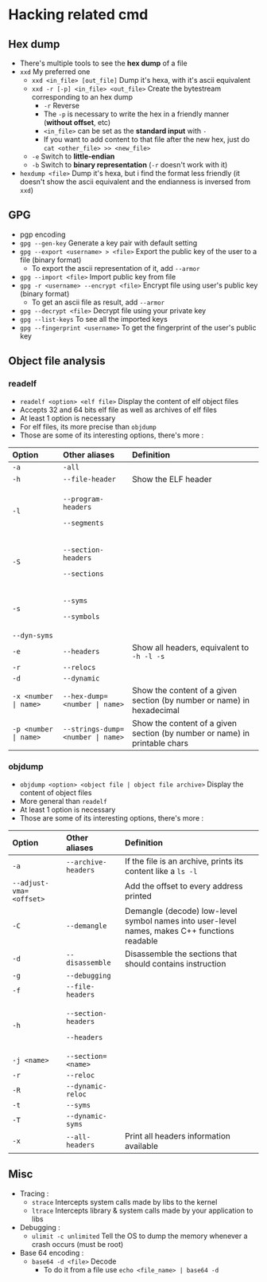 # Hacking related cmd

## Hex dump

* There's multiple tools to see the **hex dump** of a file
* `xxd` My preferred one
  * `xxd <in_file> [out_file]` Dump it's hexa, with it's ascii equivalent
  * `xxd -r [-p] <in_file> <out_file>` Create the bytestream corresponding to an hex dump
    * `-r` Reverse
    * The `-p` is necessary to write the hex in a friendly manner \(**without offset**, etc\)
    * `<in_file>` can be set as the **standard input** with `-`
    * If you want to add content to that file after the new hex, just do `cat <other_file> >> <new_file>`
  * `-e` Switch to **little-endian**
  * `-b` Switch to **binary representation** \(`-r` doesn't work with it\)
* `hexdump <file>` Dump it's hexa, but i find the format less friendly \(it doesn't show the ascii equivalent and the endianness is inversed from `xxd`\)

## GPG

* pgp encoding
* `gpg --gen-key` Generate a key pair with default setting
* `gpg --export <username> > <file>` Export the public key of the user to a file \(binary format\)
  * To export the ascii representation of it, add `--armor`
* `gpg --import <file>` Import public key from file
* `gpg -r <username> --encrypt <file>` Encrypt file using user's public key \(binary format\)
  * To get an ascii file as result, add `--armor`
* `gpg --decrypt <file>` Decrypt file using your private key
* `gpg --list-keys` To see all the imported keys
* `gpg --fingerprint <username>` To get the fingerprint of the user's public key

## Object file analysis

### readelf

* `readelf <option> <elf file>` Display the content of elf object files
* Accepts 32 and 64 bits elf file as well as archives of elf files
* At least 1 option is necessary
* For elf files, its more precise than `objdump`
* Those are some of its interesting options, there's more :

<table>
  <thead>
    <tr>
      <th style="text-align:left">Option</th>
      <th style="text-align:left">Other aliases</th>
      <th style="text-align:left">Definition</th>
    </tr>
  </thead>
  <tbody>
    <tr>
      <td style="text-align:left"><code>-a</code>
      </td>
      <td style="text-align:left"><code>-all</code>
      </td>
      <td style="text-align:left"></td>
    </tr>
    <tr>
      <td style="text-align:left"><code>-h</code>
      </td>
      <td style="text-align:left"><code>--file-header</code>
      </td>
      <td style="text-align:left">Show the ELF header</td>
    </tr>
    <tr>
      <td style="text-align:left"><code>-l</code>
      </td>
      <td style="text-align:left">
        <p><code>--program-headers</code>
        </p>
        <p><code>--segments</code>
        </p>
      </td>
      <td style="text-align:left"></td>
    </tr>
    <tr>
      <td style="text-align:left"><code>-S</code>
      </td>
      <td style="text-align:left">
        <p><code>--section-headers</code>
        </p>
        <p><code>--sections</code>
        </p>
      </td>
      <td style="text-align:left"></td>
    </tr>
    <tr>
      <td style="text-align:left"><code>-s</code>
      </td>
      <td style="text-align:left">
        <p><code>--syms</code>
        </p>
        <p><code>--symbols</code>
        </p>
      </td>
      <td style="text-align:left"></td>
    </tr>
    <tr>
      <td style="text-align:left"><code>--dyn-syms</code>
      </td>
      <td style="text-align:left"></td>
      <td style="text-align:left"></td>
    </tr>
    <tr>
      <td style="text-align:left"><code>-e</code>
      </td>
      <td style="text-align:left"><code>--headers</code>
      </td>
      <td style="text-align:left">Show all headers, equivalent to <code>-h -l -s</code>
      </td>
    </tr>
    <tr>
      <td style="text-align:left"><code>-r</code>
      </td>
      <td style="text-align:left"><code>--relocs</code>
      </td>
      <td style="text-align:left"></td>
    </tr>
    <tr>
      <td style="text-align:left"><code>-d</code>
      </td>
      <td style="text-align:left"><code>--dynamic</code>
      </td>
      <td style="text-align:left"></td>
    </tr>
    <tr>
      <td style="text-align:left"><code>-x &lt;number | name&gt;</code>
      </td>
      <td style="text-align:left"><code>--hex-dump=&lt;number | name&gt;</code>
      </td>
      <td style="text-align:left">Show the content of a given section (by number or name) in hexadecimal</td>
    </tr>
    <tr>
      <td style="text-align:left"><code>-p &lt;number | name&gt;</code>
      </td>
      <td style="text-align:left"><code>--strings-dump=&lt;number | name&gt;</code>
      </td>
      <td style="text-align:left">Show the content of a given section (by number or name) in printable chars</td>
    </tr>
  </tbody>
</table>

### objdump

* `objdump <option> <object file | object file archive>` Display the content of object files
* More general than `readelf`
* At least 1 option is necessary
* Those are some of its interesting options, there's more :

<table>
  <thead>
    <tr>
      <th style="text-align:left">Option</th>
      <th style="text-align:left">Other aliases</th>
      <th style="text-align:left">Definition</th>
    </tr>
  </thead>
  <tbody>
    <tr>
      <td style="text-align:left"><code>-a</code>
      </td>
      <td style="text-align:left"><code>--archive-headers</code>
      </td>
      <td style="text-align:left">If the file is an archive, prints its content like a <code>ls -l</code>
      </td>
    </tr>
    <tr>
      <td style="text-align:left"><code>--adjust-vma=&lt;offset&gt;</code>
      </td>
      <td style="text-align:left"></td>
      <td style="text-align:left">Add the offset to every address printed</td>
    </tr>
    <tr>
      <td style="text-align:left"><code>-C</code>
      </td>
      <td style="text-align:left"><code>--demangle</code>
      </td>
      <td style="text-align:left">Demangle (decode) low-level symbol names into user-level names, makes
        C++ functions readable</td>
    </tr>
    <tr>
      <td style="text-align:left"><code>-d</code>
      </td>
      <td style="text-align:left"><code>--disassemble</code>
      </td>
      <td style="text-align:left">Disassemble the sections that should contains instruction</td>
    </tr>
    <tr>
      <td style="text-align:left"><code>-g</code>
      </td>
      <td style="text-align:left"><code>--debugging</code>
      </td>
      <td style="text-align:left"></td>
    </tr>
    <tr>
      <td style="text-align:left"><code>-f</code>
      </td>
      <td style="text-align:left"><code>--file-headers</code>
      </td>
      <td style="text-align:left"></td>
    </tr>
    <tr>
      <td style="text-align:left"><code>-h</code>
      </td>
      <td style="text-align:left">
        <p><code>--section-headers</code>
        </p>
        <p><code>--headers</code>
        </p>
      </td>
      <td style="text-align:left"></td>
    </tr>
    <tr>
      <td style="text-align:left"><code>-j &lt;name&gt;</code>
      </td>
      <td style="text-align:left"><code>--section=&lt;name&gt;</code>
      </td>
      <td style="text-align:left"></td>
    </tr>
    <tr>
      <td style="text-align:left"><code>-r</code>
      </td>
      <td style="text-align:left"><code>--reloc</code>
      </td>
      <td style="text-align:left"></td>
    </tr>
    <tr>
      <td style="text-align:left"><code>-R</code>
      </td>
      <td style="text-align:left"><code>--dynamic-reloc</code>
      </td>
      <td style="text-align:left"></td>
    </tr>
    <tr>
      <td style="text-align:left"><code>-t</code>
      </td>
      <td style="text-align:left"><code>--syms</code>
      </td>
      <td style="text-align:left"></td>
    </tr>
    <tr>
      <td style="text-align:left"><code>-T</code>
      </td>
      <td style="text-align:left"><code>--dynamic-syms</code>
      </td>
      <td style="text-align:left"></td>
    </tr>
    <tr>
      <td style="text-align:left"><code>-x</code>
      </td>
      <td style="text-align:left"><code>--all-headers</code>
      </td>
      <td style="text-align:left">Print all headers information available</td>
    </tr>
  </tbody>
</table>

## Misc

* Tracing :
  * `strace` Intercepts system calls made by libs to the kernel
  * `ltrace` Intercepts library & system calls made by your application to libs
* Debugging :
  * `ulimit -c unlimited` Tell the OS to dump the memory whenever a crash occurs \(must be root\) 
* Base 64 encoding :
  * `base64 -d <file>` Decode
    * To do it from a file use `echo <file_name> | base64 -d`

